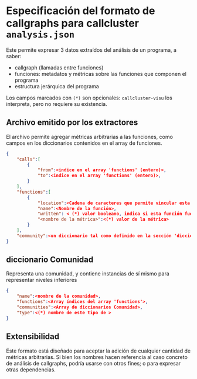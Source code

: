 # Especificación del formato de callgraphs para callcluster `analysis.json`
Este permite expresar 3 datos extraídos del análisis de un programa, a saber:
- callgraph (llamadas entre funciones)
- funciones: metadatos y métricas sobre las funciones que componen el programa
- estructura jerárquica del programa

Los campos marcados con `(*)` son opcionales: `callcluster-visu` los interpreta, pero no requiere su existencia.

## Archivo emitido por los extractores
El archivo permite agregar métricas arbitrarias a las funciones, como campos en los diccionarios contenidos en el array de funciones.
```json
{
    "calls":[
        {
            "from":<indice en el array 'functions' (entero)>,
            "to":<indice en el array 'functions' (entero)>,
        }
    ],
    "functions":[
        {
            "location":<Cadena de caracteres que permite vincular esta función con la ubicación donde se escribió la misma, formato libre>,
            "name":<Nombre de la función>,
            "written": < (*) valor booleano, indica si esta función fue escrita por el programador o no. Es opcional >,
            "<nombre de la métrica>":<(*) valor de la métrica>
        }
    ],
    "community":<un diccionario tal como definido en la sección 'diccionario Comunidad'>
}
```

## diccionario Comunidad
Representa una comunidad, y contiene instancias de sí mismo para representar niveles inferiores
```json
{
    "name":<nombre de la comunidad>,
    "functions":<Array índices del array 'functions'>,
    "communities":<Array de diccionarios Comunidad>,
    "type":<(*) nombre de este tipo de >
}
```
## Extensibilidad
Este formato está diseñado para aceptar la adición de cualquier cantidad de métricas arbitrarias. Si bien los nombres hacen referencia al caso concreto de análisis de callgraphs, podría usarse con otros fines; o para expresar otras dependencias.